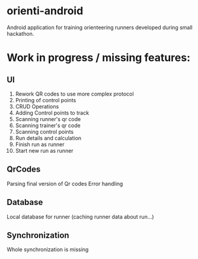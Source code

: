 # orienti-android
Android application for training orienteering runners developed during small hackathon.

# Work in progress / missing features:
## UI

1. Rework QR codes to use more complex protocol
2. Printing of control points
3. CRUD Operations
4. Adding Control points to track
5. Scanning runner's qr code
6. Scanning trainer's qr code
7. Scanning control points
8. Run details and calculation
9. Finish run as runner
10. Start new run as runner

## QrCodes
Parsing final version of Qr codes
Error handling

## Database
Local database for runner (caching runner data about run...)

## Synchronization
Whole synchronization is missing